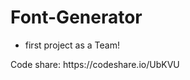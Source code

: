 # Font-Generator
- first project as a Team!

<Temporary README>
Code share: https://codeshare.io/UbKVU
